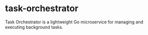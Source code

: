 # task-orchestrator
Task Orchestrator is a lightweight Go microservice for managing and executing background tasks.
